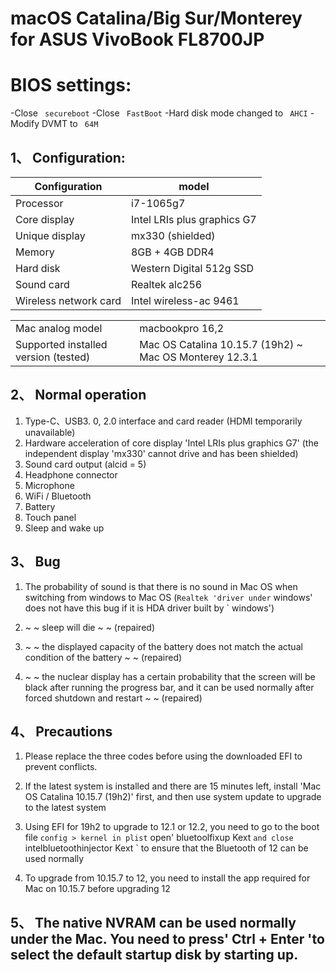 # macOS Catalina/Big Sur/Monterey for ASUS VivoBook FL8700JP
# BIOS settings:
-Close ` secureboot`
-Close ` FastBoot`
-Hard disk mode changed to ` AHCI`
-Modify DVMT to ` 64M`
## 1、 Configuration:
|Configuration | model|
|--------------|-----------------------------|
|Processor | i7-1065g7|
|Core display | Intel LRIs plus graphics G7|
|Unique display | mx330 (shielded)|
|Memory | 8GB + 4GB DDR4|
|Hard disk | Western Digital 512g SSD|
|Sound card | Realtek alc256|
|Wireless network card | Intel wireless-ac 9461|

|             |                           |
|--------------|-----------------------------|
|Mac analog model | macbookpro 16,2|
|Supported installed version (tested) | Mac OS Catalina 10.15.7 (19h2) ~ Mac OS Monterey 12.3.1|
## 2、 Normal operation
1. Type-C、USB3. 0, 2.0 interface and card reader (HDMI temporarily unavailable)
2. Hardware acceleration of core display 'Intel LRIs plus graphics G7' (the independent display 'mx330' cannot drive and has been shielded)
3. Sound card output (alcid = 5)
4. Headphone connector
5. Microphone
6. WiFi / Bluetooth
7. Battery
8. Touch panel
9. Sleep and wake up

## 3、 Bug
1. The probability of sound is that there is no sound in Mac OS when switching from windows to Mac OS (` Realtek 'driver under ` windows' does not have this bug if it is HDA driver built by ` windows')

2. ~ ~ sleep will die ~ ~ (repaired)

3. ~ ~ the displayed capacity of the battery does not match the actual condition of the battery ~ ~ (repaired)

4. ~ ~ the nuclear display has a certain probability that the screen will be black after running the progress bar, and it can be used normally after forced shutdown and restart ~ ~ (repaired)

## 4、 Precautions
1. Please replace the three codes before using the downloaded EFI to prevent conflicts.

2. If the latest system is installed and there are 15 minutes left, install 'Mac OS Catalina 10.15.7 (19h2)' first, and then use system update to upgrade to the latest system

3. Using EFI for 19h2 to upgrade to 12.1 or 12.2, you need to go to the boot file ` config > kernel in plist ` open' bluetoolfixup Kext ` and close ` intelbluetoothinjector Kext ` to ensure that the Bluetooth of 12 can be used normally

4. To upgrade from 10.15.7 to 12, you need to install the app required for Mac on 10.15.7 before upgrading 12

## 5、 The native NVRAM can be used normally under the Mac. You need to press' Ctrl + Enter 'to select the default startup disk by starting up.
